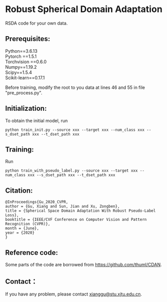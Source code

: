 # Robust Spherical Domain Adaptation
RSDA code for your own data.
## Prerequisites:
Python==3.6.13 <br>
Pytorch ==1.5.1 <br>
Torchvision ==0.6.0 <br>
Numpy==1.19.2 <br>
Scipy==1.5.4 <br>
Scikit-learn==0.17.1 <br>

Before training, modify the root to you data at lines 46 and 55 in file "pre_process.py". 
## Initialization:
To obtain the initial model, run 
```
python train_init.py --source xxx --target xxx --num_class xxx --s_dset_path xxx --t_dset_path xxx
```

## Training:
Run
```
python train_with_pseudo_label.py --source xxx --target xxx --num_class xxx --s_dset_path xxx --t_dset_path xxx
```
## Citation:
```
@InProceedings{Gu_2020_CVPR,
author = {Gu, Xiang and Sun, Jian and Xu, Zongben},
title = {Spherical Space Domain Adaptation With Robust Pseudo-Label Loss},
booktitle = {IEEE/CVF Conference on Computer Vision and Pattern Recognition (CVPR)},
month = {June},
year = {2020}
}
```
## Reference code:
Some parts of the code are borrowed from https://github.com/thuml/CDAN.
## Contact：
If you have any problem, please contact xianggu@stu.xjtu.edu.cn.
